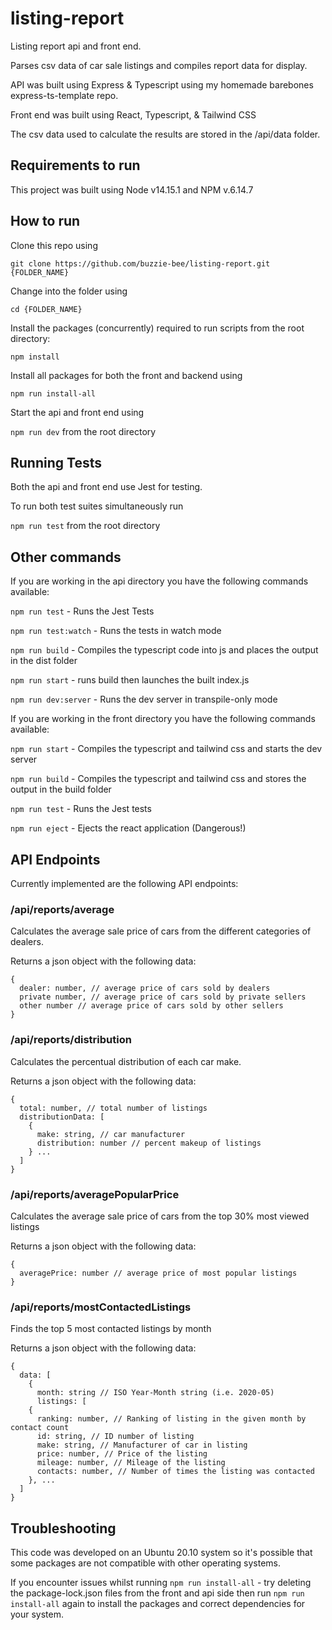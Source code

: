 # listing-report

Listing report api and front end.

Parses csv data of car sale listings and compiles report data for display.

API was built using Express & Typescript using my homemade barebones express-ts-template repo.

Front end was built using React, Typescript, & Tailwind CSS

The csv data used to calculate the results are stored in the /api/data folder.

## Requirements to run

This project was built using Node v14.15.1 and NPM v.6.14.7

## How to run

Clone this repo using

`git clone https://github.com/buzzie-bee/listing-report.git {FOLDER_NAME}`

Change into the folder using

`cd {FOLDER_NAME}`

Install the packages (concurrently) required to run scripts from the root directory:

`npm install`

Install all packages for both the front and backend using

`npm run install-all`

Start the api and front end using

`npm run dev` from the root directory

## Running Tests

Both the api and front end use Jest for testing.

To run both test suites simultaneously run

`npm run test` from the root directory

## Other commands

If you are working in the api directory you have the following commands available:

`npm run test` - Runs the Jest Tests

`npm run test:watch` - Runs the tests in watch mode

`npm run build` - Compiles the typescript code into js and places the output in the dist folder

`npm run start` - runs build then launches the built index.js

`npm run dev:server` - Runs the dev server in transpile-only mode

If you are working in the front directory you have the following commands available:

`npm run start` - Compiles the typescript and tailwind css and starts the dev server

`npm run build` - Compiles the typescript and tailwind css and stores the output in the build folder

`npm run test` - Runs the Jest tests

`npm run eject` - Ejects the react application (Dangerous!)

## API Endpoints

Currently implemented are the following API endpoints:

### /api/reports/average

Calculates the average sale price of cars from the different categories of dealers.

Returns a json object with the following data:

```
{
  dealer: number, // average price of cars sold by dealers
  private number, // average price of cars sold by private sellers
  other number // average price of cars sold by other sellers
}
```

### /api/reports/distribution

Calculates the percentual distribution of each car make.

Returns a json object with the following data:

```
{
  total: number, // total number of listings
  distributionData: [
    {
      make: string, // car manufacturer
      distribution: number // percent makeup of listings
    } ...
  ]
}
```

### /api/reports/averagePopularPrice

Calculates the average sale price of cars from the top 30% most viewed listings

Returns a json object with the following data:

```
{
  averagePrice: number // average price of most popular listings
}
```

### /api/reports/mostContactedListings

Finds the top 5 most contacted listings by month

Returns a json object with the following data:

```
{
  data: [
    {
      month: string // ISO Year-Month string (i.e. 2020-05)
      listings: [
    {
      ranking: number, // Ranking of listing in the given month by contact count
      id: string, // ID number of listing
      make: string, // Manufacturer of car in listing
      price: number, // Price of the listing
      mileage: number, // Mileage of the listing
      contacts: number, // Number of times the listing was contacted
    }, ...
  ]
}
```

## Troubleshooting

This code was developed on an Ubuntu 20.10 system so it's possible that some packages are not compatible with other operating systems.

If you encounter issues whilst running `npm run install-all` - try deleting the package-lock.json files from the front and api side then run `npm run install-all` again to install the packages and correct dependencies for your system.
